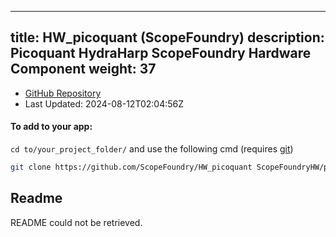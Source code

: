 
---
title: HW_picoquant (ScopeFoundry)
description: Picoquant HydraHarp ScopeFoundry Hardware Component
weight: 37
---
- [GitHub Repository](https://github.com/ScopeFoundry/HW_picoquant)
- Last Updated: 2024-08-12T02:04:56Z


#### To add to your app:

`cd to/your_project_folder/` and use the following cmd (requires [git](/docs/100_development/20_git/))

```bash
git clone https://github.com/ScopeFoundry/HW_picoquant ScopeFoundryHW/picoquant
```


## Readme
README could not be retrieved.
